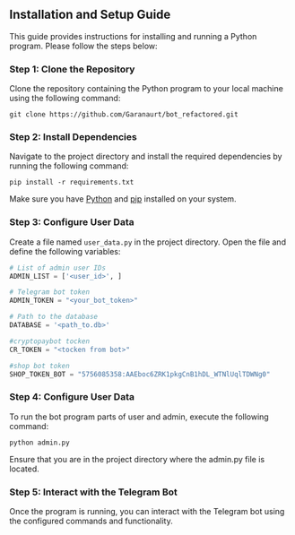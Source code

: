 ## Installation and Setup Guide

This guide provides instructions for installing and running a Python program. Please follow the steps below:

### Step 1: Clone the Repository

Clone the repository containing the Python program to your local machine using the following command:

```git clone https://github.com/Garanaurt/bot_refactored.git```



### Step 2: Install Dependencies

Navigate to the project directory and install the required dependencies by running the following command:

```pip install -r requirements.txt```


Make sure you have [Python](https://www.python.org/) and [pip](https://pip.pypa.io/) installed on your system.

### Step 3: Configure User Data

Create a file named `user_data.py` in the project directory. Open the file and define the following variables:

```python
# List of admin user IDs
ADMIN_LIST = ['<user_id>', ]

# Telegram bot token 
ADMIN_TOKEN = "<your_bot_token>"

# Path to the database
DATABASE = '<path_to.db>'

#cryptopaybot tocken
CR_TOKEN = "<tocken from bot>"

#shop bot token
SHOP_TOKEN_BOT = "5756085358:AAEboc6ZRK1pkgCnB1hDL_WTNlUqlTDWNg0"
```


### Step 4: Configure User Data


To run the bot program parts of user and admin, execute the following command:

```python admin.py ```


Ensure that you are in the project directory where the admin.py file is located.

### Step 5: Interact with the Telegram Bot

Once the program is running, you can interact with the Telegram bot using the configured commands and functionality.
